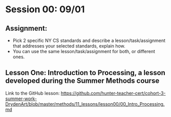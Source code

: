 # Session 00: 09/01
## Assignment:
  * Pick 2 specific NY CS standards and describe a lesson/task/assignment that addresses your selected standards, explain how.
  * You can use the same lesson/task/assignment for both, or different ones.

## Lesson One: Introduction to Processing, a lesson developed during the Summer Methods course
Link to the GitHub lesson: https://github.com/hunter-teacher-cert/cohort-3-summer-work-DrydenArt/blob/master/methods/11_lessons/lesson00/00_Intro_Processing.md


